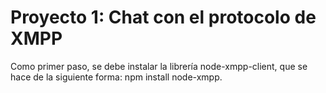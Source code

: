 # Proyecto 1: Chat con el protocolo de XMPP

Como primer paso, se debe instalar la librería node-xmpp-client, que se hace de la siguiente forma: npm install node-xmpp.